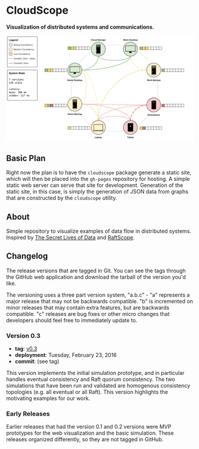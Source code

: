 # CloudScope

**Visualization of distributed systems and communications.**

![Consistency Simulation Wireframe](img/wireframe.png)

## Basic Plan

Right now the plan is to have the `cloudscope` package generate a static site, which will then be placed into the `gh-pages` repository for hosting. A simple static web server can serve that site for development. Generation of the static site, in this case, is simply the generation of JSON data from graphs that are constructed by the `cloudscope` utility.

## About

Simple repository to visualize examples of data flow in distributed systems. Inspired by [The Secret Lives of Data](http://thesecretlivesofdata.com/raft/) and [RaftScope](https://github.com/ongardie/raftscope).

## Changelog

The release versions that are tagged in Git. You can see the tags through the GitHub web application and download the tarball of the version you'd like.

The versioning uses a three part version system, "a.b.c" - "a" represents a major release that may not be backwards compatible. "b" is incremented on minor releases that may contain extra features, but are backwards compatible. "c" releases are bug fixes or other micro changes that developers should feel free to immediately update to.

### Version 0.3

* **tag**: [v0.3](https://github.com/bbengfort/cloudscope/releases/tag/v0.3)
* **deployment**: Tuesday, February 23, 2016
* **commit**: (see tag)

This version implements the initial simulation prototype, and in particular handles eventual consistency and Raft quorum consistency. The two simulations that have been run and validated are homogenous consistency topologies (e.g. all eventual or all Raft). This version highlights the motivating examples for our work.

### Early Releases

Earlier releases that had the version 0.1 and 0.2 versions were MVP prototypes for the web visualization and the basic simulation. These releases organized differently, so they are not tagged in GitHub.
